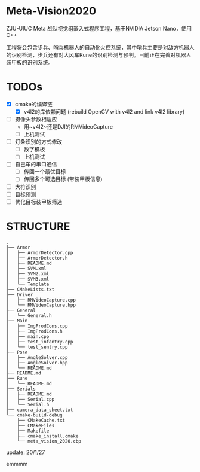 # Meta-Vision2020

ZJU-UIUC Meta 战队视觉组嵌入式程序工程，基于NVIDIA Jetson Nano，使用C++

工程将会包含步兵、哨兵机器人的自动化火控系统，其中哨兵主要是对敌方机器人的识别检测，步兵还有对大风车Rune的识别检测与预判。目前正在完善对机器人装甲板的识别系统。

# TODOs
- [x] cmake的编译链
    - [x] v4l2的库依赖问题 (rebuild OpenCV with v4l2 and link v4l2 library)
- [ ] 摄像头参数相适应
    - 用~v4l2~还是DJI的RMVideoCapture
    - [ ] 上机测试
- [ ] 灯条识别的方式修改
    - [ ] 数字模板
    - [ ] 上机测试
- [ ] 自己车的串口通信
    - [ ] 传回一个最优目标
    - [ ] 传回多个可选目标 (带装甲板信息)
- [ ] 大符识别
- [ ] 目标预测
- [ ] 优化目标装甲板筛选

# STRUCTURE
    .
    ├── Armor
    │   ├── ArmorDetector.cpp
    │   ├── ArmorDetector.h
    │   ├── README.md
    │   ├── SVM.xml
    │   ├── SVM2.xml
    │   ├── SVM3.xml
    │   └── Template
    ├── CMakeLists.txt
    ├── Driver
    │   ├── RMVideoCapture.cpp
    │   └── RMVideoCapture.hpp
    ├── General
    │   └── General.h
    ├── Main
    │   ├── ImgProdCons.cpp
    │   ├── ImgProdCons.h
    │   ├── main.cpp
    │   ├── test_infantry.cpp
    │   └── test_sentry.cpp
    ├── Pose
    │   ├── AngleSolver.cpp
    │   ├── AngleSolver.hpp
    │   └── README.md
    ├── README.md
    ├── Rune
    │   └── README.md
    ├── Serials
    │   ├── README.md
    │   ├── Serial.cpp
    │   └── Serial.h
    ├── camera_data_sheet.txt
    └── cmake-build-debug
        ├── CMakeCache.txt
        ├── CMakeFiles
        ├── Makefile
        ├── cmake_install.cmake
        └── meta_vision_2020.cbp

update: 20/1/27

emmmm